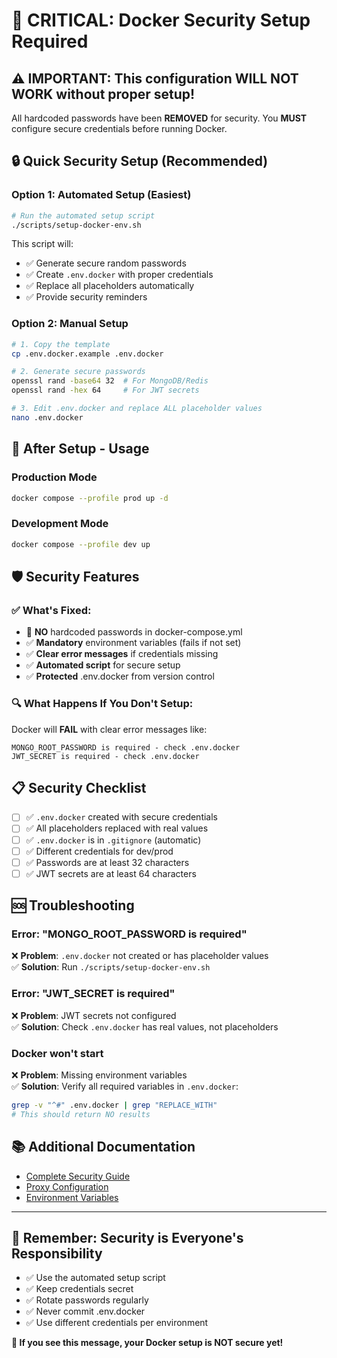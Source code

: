 # 🚨 CRITICAL: Docker Security Setup Required

## ⚠️ **IMPORTANT**: This configuration WILL NOT WORK without proper setup!

All hardcoded passwords have been **REMOVED** for security. You **MUST** configure secure credentials before running Docker.

## 🔒 Quick Security Setup (Recommended)

### Option 1: Automated Setup (Easiest)

```bash
# Run the automated setup script
./scripts/setup-docker-env.sh
```

This script will:
- ✅ Generate secure random passwords
- ✅ Create `.env.docker` with proper credentials  
- ✅ Replace all placeholders automatically
- ✅ Provide security reminders

### Option 2: Manual Setup

```bash
# 1. Copy the template
cp .env.docker.example .env.docker

# 2. Generate secure passwords
openssl rand -base64 32  # For MongoDB/Redis
openssl rand -hex 64     # For JWT secrets

# 3. Edit .env.docker and replace ALL placeholder values
nano .env.docker
```

## 🚀 After Setup - Usage

### Production Mode
```bash
docker compose --profile prod up -d
```

### Development Mode  
```bash
docker compose --profile dev up
```

## 🛡️ Security Features

### ✅ What's Fixed:
- 🚫 **NO** hardcoded passwords in docker-compose.yml
- ✅ **Mandatory** environment variables (fails if not set)
- ✅ **Clear error messages** if credentials missing
- ✅ **Automated script** for secure setup
- ✅ **Protected** .env.docker from version control

### 🔍 What Happens If You Don't Setup:
Docker will **FAIL** with clear error messages like:
```
MONGO_ROOT_PASSWORD is required - check .env.docker
JWT_SECRET is required - check .env.docker
```

## 📋 Security Checklist

- [ ] ✅ `.env.docker` created with secure credentials
- [ ] ✅ All placeholders replaced with real values
- [ ] ✅ `.env.docker` is in `.gitignore` (automatic)
- [ ] ✅ Different credentials for dev/prod
- [ ] ✅ Passwords are at least 32 characters
- [ ] ✅ JWT secrets are at least 64 characters

## 🆘 Troubleshooting

### Error: "MONGO_ROOT_PASSWORD is required"
❌ **Problem**: `.env.docker` not created or has placeholder values  
✅ **Solution**: Run `./scripts/setup-docker-env.sh`

### Error: "JWT_SECRET is required" 
❌ **Problem**: JWT secrets not configured  
✅ **Solution**: Check `.env.docker` has real values, not placeholders

### Docker won't start
❌ **Problem**: Missing environment variables  
✅ **Solution**: Verify all required variables in `.env.docker`:
```bash
grep -v "^#" .env.docker | grep "REPLACE_WITH"
# This should return NO results
```

## 📚 Additional Documentation

- [Complete Security Guide](docs/docker-security-setup.md)
- [Proxy Configuration](docs/proxy-configuration.md)
- [Environment Variables](docs/environment-setup.md)

---

## 🔐 Remember: Security is Everyone's Responsibility

- ✅ Use the automated setup script
- ✅ Keep credentials secret
- ✅ Rotate passwords regularly  
- ✅ Never commit .env.docker
- ✅ Use different credentials per environment

**🚨 If you see this message, your Docker setup is NOT secure yet!**